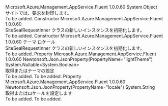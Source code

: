 <Type Name="SiteSealRequestInner" FullName="Microsoft.Azure.Management.AppService.Fluent.Models.SiteSealRequestInner">
  <TypeSignature Language="C#" Value="public class SiteSealRequestInner" />
  <TypeSignature Language="ILAsm" Value=".class public auto ansi beforefieldinit SiteSealRequestInner extends System.Object" />
  <TypeSignature Language="DocId" Value="T:Microsoft.Azure.Management.AppService.Fluent.Models.SiteSealRequestInner" />
  <TypeSignature Language="VB.NET" Value="Public Class SiteSealRequestInner" />
  <TypeSignature Language="F#" Value="type SiteSealRequestInner = class" />
  <AssemblyInfo>
    <AssemblyName>Microsoft.Azure.Management.AppService.Fluent</AssemblyName>
    <AssemblyVersion>1.0.0.60</AssemblyVersion>
  </AssemblyInfo>
  <Base>
    <BaseTypeName>System.Object</BaseTypeName>
  </Base>
  <Interfaces />
  <Docs>
    <summary>
            サイトでは、要求を封印します。
            </summary>
    <remarks>To be added.</remarks>
  </Docs>
  <Members>
    <Member MemberName=".ctor">
      <MemberSignature Language="C#" Value="public SiteSealRequestInner ();" />
      <MemberSignature Language="ILAsm" Value=".method public hidebysig specialname rtspecialname instance void .ctor() cil managed" />
      <MemberSignature Language="DocId" Value="M:Microsoft.Azure.Management.AppService.Fluent.Models.SiteSealRequestInner.#ctor" />
      <MemberSignature Language="VB.NET" Value="Public Sub New ()" />
      <MemberType>Constructor</MemberType>
      <AssemblyInfo>
        <AssemblyName>Microsoft.Azure.Management.AppService.Fluent</AssemblyName>
        <AssemblyVersion>1.0.0.60</AssemblyVersion>
      </AssemblyInfo>
      <Parameters />
      <Docs>
        <summary>
            SiteSealRequestInner クラスの新しいインスタンスを初期化します。
            </summary>
        <remarks>To be added.</remarks>
      </Docs>
    </Member>
    <Member MemberName=".ctor">
      <MemberSignature Language="C#" Value="public SiteSealRequestInner (Nullable&lt;bool&gt; lightTheme = null, string locale = null);" />
      <MemberSignature Language="ILAsm" Value=".method public hidebysig specialname rtspecialname instance void .ctor(valuetype System.Nullable`1&lt;bool&gt; lightTheme, string locale) cil managed" />
      <MemberSignature Language="DocId" Value="M:Microsoft.Azure.Management.AppService.Fluent.Models.SiteSealRequestInner.#ctor(System.Nullable{System.Boolean},System.String)" />
      <MemberSignature Language="VB.NET" Value="Public Sub New (Optional lightTheme As Nullable(Of Boolean) = null, Optional locale As String = null)" />
      <MemberSignature Language="F#" Value="new Microsoft.Azure.Management.AppService.Fluent.Models.SiteSealRequestInner : Nullable&lt;bool&gt; * string -&gt; Microsoft.Azure.Management.AppService.Fluent.Models.SiteSealRequestInner" Usage="new Microsoft.Azure.Management.AppService.Fluent.Models.SiteSealRequestInner (lightTheme, locale)" />
      <MemberType>Constructor</MemberType>
      <AssemblyInfo>
        <AssemblyName>Microsoft.Azure.Management.AppService.Fluent</AssemblyName>
        <AssemblyVersion>1.0.0.60</AssemblyVersion>
      </AssemblyInfo>
      <Parameters>
        <Parameter Name="lightTheme" Type="System.Nullable&lt;System.Boolean&gt;" />
        <Parameter Name="locale" Type="System.String" />
      </Parameters>
      <Docs>
        <param name="lightTheme">テーマ</param>
        <param name="locale">ロケール</param>
        <summary>
            SiteSealRequestInner クラスの新しいインスタンスを初期化します。
            </summary>
        <remarks>To be added.</remarks>
      </Docs>
    </Member>
    <Member MemberName="LightTheme">
      <MemberSignature Language="C#" Value="public Nullable&lt;bool&gt; LightTheme { get; set; }" />
      <MemberSignature Language="ILAsm" Value=".property instance valuetype System.Nullable`1&lt;bool&gt; LightTheme" />
      <MemberSignature Language="DocId" Value="P:Microsoft.Azure.Management.AppService.Fluent.Models.SiteSealRequestInner.LightTheme" />
      <MemberSignature Language="VB.NET" Value="Public Property LightTheme As Nullable(Of Boolean)" />
      <MemberSignature Language="F#" Value="member this.LightTheme : Nullable&lt;bool&gt; with get, set" Usage="Microsoft.Azure.Management.AppService.Fluent.Models.SiteSealRequestInner.LightTheme" />
      <MemberType>Property</MemberType>
      <AssemblyInfo>
        <AssemblyName>Microsoft.Azure.Management.AppService.Fluent</AssemblyName>
        <AssemblyVersion>1.0.0.60</AssemblyVersion>
      </AssemblyInfo>
      <Attributes>
        <Attribute>
          <AttributeName>Newtonsoft.Json.JsonProperty(PropertyName="lightTheme")</AttributeName>
        </Attribute>
      </Attributes>
      <ReturnValue>
        <ReturnType>System.Nullable&lt;System.Boolean&gt;</ReturnType>
      </ReturnValue>
      <Docs>
        <summary>
            取得またはテーマの設定
            </summary>
        <value>To be added.</value>
        <remarks>To be added.</remarks>
      </Docs>
    </Member>
    <Member MemberName="Locale">
      <MemberSignature Language="C#" Value="public string Locale { get; set; }" />
      <MemberSignature Language="ILAsm" Value=".property instance string Locale" />
      <MemberSignature Language="DocId" Value="P:Microsoft.Azure.Management.AppService.Fluent.Models.SiteSealRequestInner.Locale" />
      <MemberSignature Language="VB.NET" Value="Public Property Locale As String" />
      <MemberSignature Language="F#" Value="member this.Locale : string with get, set" Usage="Microsoft.Azure.Management.AppService.Fluent.Models.SiteSealRequestInner.Locale" />
      <MemberType>Property</MemberType>
      <AssemblyInfo>
        <AssemblyName>Microsoft.Azure.Management.AppService.Fluent</AssemblyName>
        <AssemblyVersion>1.0.0.60</AssemblyVersion>
      </AssemblyInfo>
      <Attributes>
        <Attribute>
          <AttributeName>Newtonsoft.Json.JsonProperty(PropertyName="locale")</AttributeName>
        </Attribute>
      </Attributes>
      <ReturnValue>
        <ReturnType>System.String</ReturnType>
      </ReturnValue>
      <Docs>
        <summary>
            取得またはロケールを設定します
            </summary>
        <value>To be added.</value>
        <remarks>To be added.</remarks>
      </Docs>
    </Member>
  </Members>
</Type>